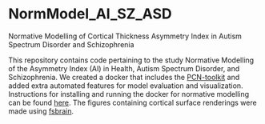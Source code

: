 # NormModel_AI_SZ_ASD
Normative Modelling of Cortical Thickness Asymmetry Index in Autism Spectrum Disorder and Schizophrenia

This repository contains code pertaining to the study Normative Modelling of the Asymmetry Index (AI) in Health, Autism Spectrum Disorder, and Schizophrenia.
We created a docker that includes the [PCN-toolkit](https://pcntoolkit.readthedocs.io/en/latest/) and added extra automated features for model evaluation and visualization. 
Instructions for installing and running the docker for normative modelling can be found [here](https://github.com/iamjoostjanssen/NormModel_MorphoSim_SZ/blob/main/Docker_and_ReferenceModelling.txt). The figures containing cortical surface renderings were made using [fsbrain](https://cran.r-project.org/web/packages/fsbrain/vignettes/fsbrain.html).
